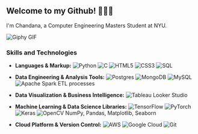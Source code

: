 ## Welcome to my Github! 🌱🍄🌿


I'm Chandana, a Computer Engineering Masters Student at NYU. 


![Giphy GIF](https://media.giphy.com/media/13HBDT4QSTpveU/giphy.gif)

### Skills and Technologies

- **Languages & Markup:** 
  ![Python](https://img.shields.io/badge/-Python-3776AB?style=flat-square&logo=python&logoColor=white)
  ![C](https://img.shields.io/badge/-C-A8B9CC?style=flat-square&logo=c&logoColor=white)
  ![HTML5](https://img.shields.io/badge/-HTML5-E34F26?style=flat-square&logo=html5&logoColor=white)
  ![CSS3](https://img.shields.io/badge/-CSS3-1572B6?style=flat-square&logo=css3&logoColor=white)
  ![SQL](https://img.shields.io/badge/-SQL-4479A1?style=flat-square&logo=mysql&logoColor=white)

- **Data Engineering & Analysis Tools:** 
  ![Postgres](https://img.shields.io/badge/-Postgres-316192?style=flat-square&logo=postgresql&logoColor=white)
  ![MongoDB](https://img.shields.io/badge/-MongoDB-47A248?style=flat-square&logo=mongodb&logoColor=white)
  ![MySQL](https://img.shields.io/badge/-MySQL-4479A1?style=flat-square&logo=mysql&logoColor=white)
  ![Apache Spark](https://img.shields.io/badge/-Apache%20Spark-E25A1C?style=flat-square&logo=apachespark&logoColor=white)
  ETL processes

- **Data Visualization & Business Intelligence:** 
  ![Tableau](https://img.shields.io/badge/-Tableau-E97627?style=flat-square&logo=tableau&logoColor=white)
  Looker Studio

- **Machine Learning & Data Science Libraries:** 
  ![TensorFlow](https://img.shields.io/badge/-TensorFlow-FF6F00?style=flat-square&logo=tensorflow&logoColor=white)
  ![PyTorch](https://img.shields.io/badge/-PyTorch-EE4C2C?style=flat-square&logo=pytorch&logoColor=white)
  ![Keras](https://img.shields.io/badge/-Keras-D00000?style=flat-square&logo=keras&logoColor=white)
  ![OpenCV](https://img.shields.io/badge/-OpenCV-5C3EE8?style=flat-square&logo=opencv&logoColor=white)
  NumPy, Pandas, Matplotlib, Seaborn

- **Cloud Platform & Version Control:** 
  ![AWS](https://img.shields.io/badge/-AWS-232F3E?style=flat-square&logo=amazonaws&logoColor=white)
  ![Google Cloud](https://img.shields.io/badge/-Google%20Cloud%20Platform-4285F4?style=flat-square&logo=googlecloud&logoColor=white)
  ![Git](https://img.shields.io/badge/-Git-F05032?style=flat-square&logo=git&logoColor=white)


